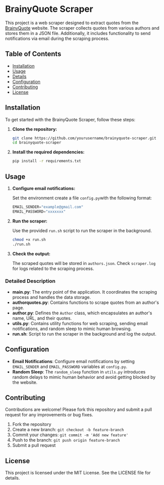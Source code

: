 # BrainyQuote Scraper

This project is a web scraper designed to extract quotes from the [BrainyQuote](https://www.brainyquote.com/) website. The scraper collects quotes from various authors and stores them in a JSON file. Additionally, it includes functionality to send notifications via email during the scraping process.

## Table of Contents

- [Installation](#installation)
- [Usage](#usage)
- [Details](#detailed-description)
- [Configuration](#configuration)
- [Contributing](#contributing)
- [License](#license)

## Installation

To get started with the BrainyQuote Scraper, follow these steps:

1. **Clone the repository:**
    
    ```bash
    git clone https://github.com/yourusername/brainyquote-scraper.git
    cd brainyquote-scraper
    ```
    
2. **Install the required dependencies:**
    
    ```bash
    pip install -r requirements.txt
    ```
    

## Usage

1. **Configure email notifications:**
    
    Set the environment create a file `config.py`with the following format:

    ```python
    EMAIL_SENDER="example@gmail.com"
    EMAIL_PASSWORD="xxxxxxx"
    ```
    
2. **Run the scraper:**
    
    Use the provided `run.sh` script to run the scraper in the background.
    
    ```bash
    chmod +x run.sh
    ./run.sh
    ```
    
3. **Check the output:**
    
    The scraped quotes will be stored in `authors.json`. Check `scraper.log` for logs related to the scraping process.
    

### Detailed Description

- **main.py**: The entry point of the application. It coordinates the scraping process and handles the data storage.
- **authorquotes.py**: Contains functions to scrape quotes from an author's page.
- **author.py**: Defines the `Author` class, which encapsulates an author's name, URL, and their quotes.
- **utils.py**: Contains utility functions for web scraping, sending email notifications, and random sleep to mimic human browsing.
- **run.sh**: Script to run the scraper in the background and log the output.

## Configuration

- **Email Notifications**: Configure email notifications by setting `EMAIL_SENDER` and `EMAIL_PASSWORD` variables at `config.py`.
- **Random Sleep**: The `random_sleep` function in `utils.py` introduces random delays to mimic human behavior and avoid getting blocked by the website.

## Contributing

Contributions are welcome! Please fork this repository and submit a pull request for any improvements or bug fixes.

1. Fork the repository
2. Create a new branch: `git checkout -b feature-branch`
3. Commit your changes: `git commit -m 'Add new feature'`
4. Push to the branch: `git push origin feature-branch`
5. Submit a pull request

## License

This project is licensed under the MIT License. See the LICENSE file for details.

